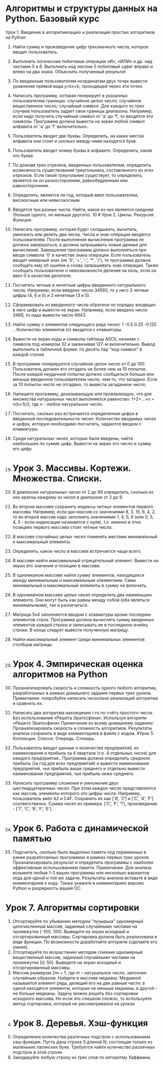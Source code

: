 # Алгоритмы и структуры данных на Python. Базовый курс
Урок 1. Введение в алгоритмизацию и реализация простых алгоритмов на Python
1. Найти сумму и произведение цифр трехзначного числа, которое вводит пользователь.
2. Выполнить логические побитовые операции «И», «ИЛИ» и др. над числами 5 и 6. Выполнить над числом 5 побитовый сдвиг вправо и влево на два знака. Объяснить полученный результат.
3. По введенным пользователем координатам двух точек вывести уравнение прямой вида y=kx+b, проходящей через эти точки.
4. Написать программу, которая генерирует в указанных пользователем границах:
случайное целое число;
случайное вещественное число;
случайный символ.
Для каждого из трех случаев пользователь задает свои границы диапазона. Например, если надо получить случайный символ от 'a' до 'f', то вводятся эти символы. Программа должна вывести на экран любой символ алфавита от 'a' до 'f' включительно.
5. Пользователь вводит две буквы. Определить, на каких местах алфавита они стоят и сколько между ними находится букв.
6. Пользователь вводит номер буквы в алфавите. Определить, какая это буква.
7. По длинам трех отрезков, введенных пользователем, определить возможность существования треугольника, составленного из этих отрезков. Если такой треугольник существует, то определить, является ли он разносторонним, равнобедренным или равносторонним.
8. Определить, является ли год, который ввел пользователем, високосным или невисокосным.
9. Вводятся три разных числа. Найти, какое из них является средним (больше одного, но меньше другого).
10.# Урок 2. Циклы. Рекурсия. Функции.
1. Написать программу, которая будет складывать, вычитать, умножать или делить два числа. Числа и знак операции вводятся пользователем. После выполнения вычисления программа не должна завершаться, а должна запрашивать новые данные для вычислений. Завершение программы должно выполняться при вводе символа '0' в качестве знака операции. Если пользователь вводит неверный знак (не '0', '+', '-', '*', '/'), то программа должна сообщать ему об ошибке и снова запрашивать знак операции. Также сообщать пользователю о невозможности деления на ноль, если он ввел 0 в качестве делителя.
2. Посчитать четные и нечетные цифры введенного натурального числа. Например, если введено число 34560, то у него 3 четные цифры (4, 6 и 0) и 2 нечетные (3 и 5).
3. Сформировать из введенного числа обратное по порядку входящих в него цифр и вывести на экран. Например, если введено число 3486, то надо вывести число 6843.
4. Найти сумму n элементов следующего ряда чисел: 1 -0.5 0.25 -0.125 ...Количество элементов (n) вводится с клавиатуры.
5. Вывести на экран коды и символы таблицы ASCII, начиная с символа под номером 32 и заканчивая 127-м включительно. Вывод выполнить в табличной форме: по десять пар "код-символ" в каждой строке.
6. В программе генерируется случайное целое число от 0 до 100. Пользователь должен его отгадать не более чем за 10 попыток. После каждой неудачной попытки должно сообщаться больше или меньше введенное пользователем число, чем то, что загадано. Если за 10 попыток число не отгадано, то вывести загаданное число.
7. Напишите программу, доказывающую или проверяющую, что для множества натуральных чисел выполняется равенство: 1+2+...+n = n(n+1)/2, где n - любое натуральное число.
8. Посчитать, сколько раз встречается определенная цифра в введенной последовательности чисел. Количество вводимых чисел и цифра, которую необходимо посчитать, задаются вводом с клавиатуры.
9. Среди натуральных чисел, которые были введены, найти наибольшее по сумме цифр. Вывести на экран это число и сумму его цифр.
10. # Урок 3. Массивы. Кортежи. Множества. Списки.
1. В диапазоне натуральных чисел от 2 до 99 определить, сколько из них кратны каждому из чисел в диапазоне от 2 до 9.
2. Во втором массиве сохранить индексы четных элементов первого массива. Например, если дан массив со значениями 8, 3, 15, 6, 4, 2, то во второй массив надо заполнить значениями 1, 4, 5, 6 (или 0, 3, 4, 5 - если индексация начинается с нуля), т.к. именно в этих позициях первого массива стоят четные числа.
3. В массиве случайных целых чисел поменять местами минимальный и максимальный элементы.
4. Определить, какое число в массиве встречается чаще всего.
5. В массиве найти максимальный отрицательный элемент. Вывести на экран его значение и позицию в массиве.
6. В одномерном массиве найти сумму элементов, находящихся между минимальным и максимальным элементами. Сами минимальный и максимальный элементы в сумму не включать.
7. В одномерном массиве целых чисел определить два наименьших элемента. Они могут быть как равны между собой (оба являться минимальными), так и различаться.
8. Матрица 5x4 заполняется вводом с клавиатуры кроме последних элементов строк. Программа должна вычислять сумму введенных элементов каждой строки и записывать ее в последнюю ячейку строки. В конце следует вывести полученную матрицу.
9. Найти максимальный элемент среди минимальных элементов столбцов матрицы.
10. # Урок 4. Эмпирическая оценка алгоритмов на Python
1. Проанализировать скорость и сложность одного любого алгоритма, разработанных в рамках домашнего задания первых трех уроков.
Примечание: попробуйте написать несколько реализаций алгоритма и сравнить их.

2. Написать два алгоритма нахождения i-го по счёту простого числа.
Без использования «Решета Эратосфена»;
Используя алгоритм «Решето Эратосфена»
Примечание ко всему домашнему заданию: Проанализировать скорость и сложность алгоритмов. Результаты анализа сохранить в виде комментариев в файле с кодом.
#Урок 5. Коллекции. Список. Очередь. Словарь.
1. Пользователь вводит данные о количестве предприятий, их наименования и прибыль за 4 квартала (т.е. 4 отдельных числа) для каждого предприятия.. Программа должна определить среднюю прибыль (за год для всех предприятий) и вывести наименования предприятий, чья прибыль выше среднего и отдельно вывести наименования предприятий, чья прибыль ниже среднего.
2. Написать программу сложения и умножения двух шестнадцатеричных чисел. При этом каждое число представляется как массив, элементы которого это цифры числа. Например, пользователь ввёл A2 и C4F. Сохранить их как [‘A’, ‘2’] и [‘C’, ‘4’, ‘F’] соответственно. Сумма чисел из примера: [‘C’, ‘F’, ‘1’], произведение - [‘7’, ‘C’, ‘9’, ‘F’, ‘E’].
3. # Урок 6. Работа с динамической памятью
1. Подсчитать, сколько было выделено памяти под переменные в ранее разработанных программах в рамках первых трех уроков. Проанализировать результат и определить программы с наиболее эффективным использованием памяти.
Примечание: Для анализа возьмите любые 1-3 ваших программы или несколько вариантов кода для одной и той же задачи. Результаты анализа вставьте в виде комментариев к коду. Также укажите в комментариях версию Python и разрядность вашей ОС.
# Урок 7. Алгоритмы сортировки
1. Отсортируйте по убыванию методом "пузырька" одномерный целочисленный массив, заданный случайными числами на промежутке [-100; 100). Выведите на экран исходный и отсортированный массивы. Сортировка должна быть реализована в виде функции. По возможности доработайте алгоритм (сделайте его умнее).
2. Отсортируйте по возрастанию методом слияния одномерный вещественный массив, заданный случайными числами на промежутке [0; 50). Выведите на экран исходный и отсортированный массивы.
3. Массив размером 2m + 1, где m – натуральное число, заполнен случайным образом. Найдите в массиве медиану. Медианой называется элемент ряда, делящий его на две равные части: в одной находятся элементы, которые не меньше медианы, в другой – не больше медианы. Задачу можно решить без сортировки исходного массива. Но если это слишком сложно, то используйте метод сортировки, который не рассматривался на уроках
4. # Урок 8. Деревья. Хэш-функция
1. Определение количества различных подстрок с использованием хэш-функции. Пусть дана строка S длиной N, состоящая только из маленьких латинских букв. Требуется найти количество различных подстрок в этой строке.
2. Закодируйте любую строку из трех слов по алгоритму Хаффмана.
